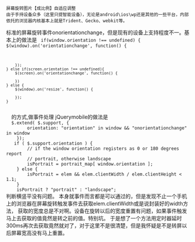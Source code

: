     屏幕旋转图片【成比例】自适应调整
    由于手持设备众多（这里只提智能设备），无论是android\ios\wp还是其他的一些平台，内部依托的浏览器内核基本上就是Trident、Gecko、webkit等。
标准的屏幕旋转事件onorientationchange，但是现有的设备上支持程度不一。基本上的做法是
  <code>
     if(window.orientation !== undefined) {
  		$(window).on('orientationchange', function() {
    		
  		});		
  	} else if(screen.orientation !== undefined){
  		$(screen).on('orientationchange', function() {
  		
  		})
  	} else {
  		$(window).on('resize', function() {
  		
  		});		
  	}
  </code>
	的方式,做事件处理
	jQuerymobile的做法是
<code>
  $.extend( $.support, {
		orientation: "orientation" in window && "onorientationchange" in window
	});
   if ( $.support.orientation ) {
		// if the window orientation registers as 0 or 180 degrees report
		// portrait, otherwise landscape
		isPortrait = portrait_map[ window.orientation ];
	} else {
		isPortrait = elem && elem.clientWidth / elem.clientHeight < 1.1;
	}
	isPortrait ? "portrait" : "landscape";
</code>
	判断横竖平没有问题。
	本身就事件而言都是可以通过的，但是发现不止一个手机上的浏览器在屏幕旋转触发事件去获取elem.clientWidth或是说封装好的width方法，
	获取的宽度总是不对啊。设备在旋转以后的宽度重置有问题，如果事件触发马上去获取的值竟然是转之前的值。特别坑。
	于是想了一个方法用定时器延时300ms再次去获取竟然就对了，对于这里不是很清楚，但是我怀疑是不是转屏以后屏幕宽高没有马上重置。
